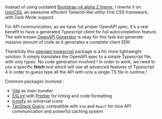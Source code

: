 Instead of using outdated [Bootstrap v4 alpha 2 theme](https://github.com/gothinkster/conduit-bootstrap-template), I rewrite it on [UnoCSS](https://github.com/unocss/unocss), an awesome efficient Tailwind-like utility-first CSS framework, with Dark Mode support.

For API communication, as we have full proper OpenAPI spec, it's a real benefit to have a generated Typescript client for full autocompletion feature. The well known [OpenAPI Generator](https://github.com/OpenAPITools/openapi-generator) is okay for this task but generate massive amount of code as it generates a complete client SDK.

Thankfully this [openapi-typescript](https://github.com/drwpow/openapi-typescript) package is a for more lightweight solution. It simply translates the OpenAPI spec to a simple Typescript file, with only types. No code generation involved ! In order to work, we need to use a specific **fetch** tool which will use all advanced features of Typescript 4 in order to guess type all the API with only a single TS file in runtime !

Common packages involved :

* [Vite](https://vitejs.dev/) as main bundler
* [ESLint](https://eslint.org/) with [Prettier](https://prettier.io/) for linting and code formatting
* [Iconify](https://github.com/iconify/iconify) as universal icons
* [TanStack Query](https://tanstack.com/query), compatible with `Vue` and `React` for nice API communication and powerful caching system
